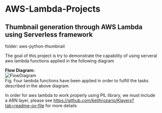 # AWS-Lambda-Projects

## Thumbnail generation through AWS Lambda using Serverless framework
folder: aws-python-thumbnail

The goal of this project is try to demonstrate the capability of using serveral aws lambda functions applied in the following diagram


**Flow Diagram:**
<br />
![FlowDiagram](https://drive.google.com/uc?id=1dfQ7WMUDFx8SpsY4ZO_sJ1YaA0xRIS_T)
<br />
Fig. Four lambda functions have been applied in order to fulfill the tasks described in the above diagram.

In order for aws lambda to work properly using PIL library, we must include a ARN layer, please see https://github.com/keithrozario/Klayers?tab=readme-ov-file for more details
  


